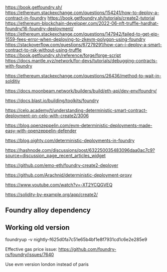 https://book.getfoundry.sh/
https://ethereum.stackexchange.com/questions/154241/how-to-deploy-a-contract-in-foundry
https://book.getfoundry.sh/tutorials/create2-tutorial
https://ethereum-blockchain-developer.com/2022-06-nft-truffle-hardhat-foundry/16-foundry-deployment/
https://ethereum.stackexchange.com/questions/147942/failed-to-get-eip-1559-fees-error-when-deploying-to-zkevm-polygon-using-foundry
https://stackoverflow.com/questions/67279291/how-can-i-deploy-a-smart-contract-to-rsk-without-using-truffle
https://book.getfoundry.sh/reference/forge/forge-script
https://docs.mantle.xyz/network/for-devs/tutorials/debugging-contracts-with-foundry

https://ethereum.stackexchange.com/questions/26436/method-to-wait-in-solditiy


https://docs.moonbeam.network/builders/build/eth-api/dev-env/foundry/

https://docs.blast.io/building/toolkits/foundry


https://celo.academy/t/understanding-deterministic-smart-contract-deployment-on-celo-with-create2/3006


https://blog.openzeppelin.com/evm-deterministic-deployments-made-easy-with-openzeppelin-defender

https://blog.oighty.com/deterministic-deployments-in-foundry

https://hashnode.com/discussions/post/632250035483096daa0ac7c9?source=discussion_page_recent_articles_widget

https://github.com/emo-eth/foundry-create2-deployer

https://github.com/Arachnid/deterministic-deployment-proxy

https://www.youtube.com/watch?v=-XT2YCQGVEQ

https://solidity-by-example.org/app/create2/

## Foundry alloy dependency 


## Working old version

foundryup -v nightly-f625d0fa7c51e65b4bf1e8f7931cd1c6e2e285e9

Effective gas price issue: https://github.com/foundry-rs/foundry/issues/7640 

Use evm version london instead of paris